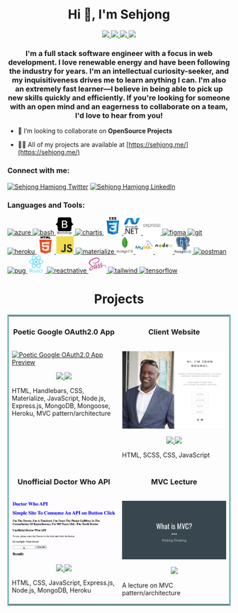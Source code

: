 <h1 align="center">Hi 👋, I'm Sehjong</h1>
<p align="center">
  <a href="https://sehjong.me/" target="_blank">
    <img src="https://img.shields.io/static/v1?label=|&message=WEBSITE&color=23555f&style=plastic&logo=react&logo-color=white"/>
  </a>
  <a href="https://www.linkedin.com/in/sehjong" target="_blank">
    <img src="https://img.shields.io/static/v1?label=|&message=LINKEDIN&color=cdf998&style=plastic&logo=linkedin&logo-color=white"/>
  </a>
  <a href="https://twitter.com/SehjongHamjong" target="_blank">
    <img src="https://img.shields.io/static/v1?label=|&message=TWITTER&color=23555f&style=plastic&logo=twitter&logo-color=white"/>
  </a>
  <a href="https://angel.co/u/sehjong-hamjong" target="_blank">
      <img src="https://img.shields.io/static/v1?label=|&message=ANGEL-CO&color=23555f&style=plastic&logo=angellist&logo-color=white"/>
  </a>
</p>
<h3 align="center">I'm a full stack software engineer with a focus in web development. I love renewable energy and have been following the industry for years. I'm an intellectual curiosity-seeker, and my inquisitiveness drives me to learn anything I can. I'm also an extremely fast learner—I believe in being able to pick up new skills quickly and efficiently. If you're looking for someone with an open mind and an eagerness to collaborate on a team, I'd love to hear from you!</h3>

- 👯 I’m looking to collaborate on **OpenSource Projects**

- 👨‍💻 All of my projects are available at [https://sehjong.me/](https://sehjong.me/)

<h3 align="left">Connect with me:</h3>
<!-- <p align="left">
</p> -->

<a href="https://twitter.com/SehjongHamjong" target="blank"><img align="center" src="https://raw.githubusercontent.com/rahuldkjain/github-profile-readme-generator/master/src/images/icons/Social/twitter.svg" alt="Sehjong Hamjong Twitter" height="30" width="40" /></a>
<a href="https://www.linkedin.com/in/sehjong" target="blank"><img align="center" src="https://raw.githubusercontent.com/rahuldkjain/github-profile-readme-generator/master/src/images/icons/Social/linked-in-alt.svg" alt="Sehjong Hamjong LinkedIn" height="30" width="40" /></a>
</p>

<h3 align="left">Languages and Tools:</h3>
<p align="left"> <a href="https://azure.microsoft.com/en-in/" target="_blank" rel="noreferrer"> <img src="https://www.vectorlogo.zone/logos/microsoft_azure/microsoft_azure-icon.svg" alt="azure" width="40" height="40"/> </a> <a href="https://www.gnu.org/software/bash/" target="_blank" rel="noreferrer"> <img src="https://www.vectorlogo.zone/logos/gnu_bash/gnu_bash-icon.svg" alt="bash" width="40" height="40"/> </a> <a href="https://getbootstrap.com" target="_blank" rel="noreferrer"> <img src="https://raw.githubusercontent.com/devicons/devicon/master/icons/bootstrap/bootstrap-plain-wordmark.svg" alt="bootstrap" width="40" height="40"/> </a> <a href="https://www.chartjs.org" target="_blank" rel="noreferrer"> <img src="https://www.chartjs.org/media/logo-title.svg" alt="chartjs" width="40" height="40"/> </a> <a href="https://www.w3schools.com/css/" target="_blank" rel="noreferrer"> <img src="https://raw.githubusercontent.com/devicons/devicon/master/icons/css3/css3-original-wordmark.svg" alt="css3" width="40" height="40"/> </a> <a href="https://dotnet.microsoft.com/" target="_blank" rel="noreferrer"> <img src="https://raw.githubusercontent.com/devicons/devicon/master/icons/dot-net/dot-net-original-wordmark.svg" alt="dotnet" width="40" height="40"/> </a> <a href="https://expressjs.com" target="_blank" rel="noreferrer"> <img src="https://raw.githubusercontent.com/devicons/devicon/master/icons/express/express-original-wordmark.svg" alt="express" width="40" height="40"/> </a> <a href="https://www.figma.com/" target="_blank" rel="noreferrer"> <img src="https://www.vectorlogo.zone/logos/figma/figma-icon.svg" alt="figma" width="40" height="40"/> </a> <a href="https://git-scm.com/" target="_blank" rel="noreferrer"> <img src="https://www.vectorlogo.zone/logos/git-scm/git-scm-icon.svg" alt="git" width="40" height="40"/> </a> <a href="https://heroku.com" target="_blank" rel="noreferrer"> <img src="https://www.vectorlogo.zone/logos/heroku/heroku-icon.svg" alt="heroku" width="40" height="40"/> </a> <a href="https://www.w3.org/html/" target="_blank" rel="noreferrer"> <img src="https://raw.githubusercontent.com/devicons/devicon/master/icons/html5/html5-original-wordmark.svg" alt="html5" width="40" height="40"/> </a> <a href="https://developer.mozilla.org/en-US/docs/Web/JavaScript" target="_blank" rel="noreferrer"> <img src="https://raw.githubusercontent.com/devicons/devicon/master/icons/javascript/javascript-original.svg" alt="javascript" width="40" height="40"/> </a> <a href="https://materializecss.com/" target="_blank" rel="noreferrer"> <img src="https://raw.githubusercontent.com/prplx/svg-logos/5585531d45d294869c4eaab4d7cf2e9c167710a9/svg/materialize.svg" alt="materialize" width="40" height="40"/> </a> <a href="https://www.mongodb.com/" target="_blank" rel="noreferrer"> <img src="https://raw.githubusercontent.com/devicons/devicon/master/icons/mongodb/mongodb-original-wordmark.svg" alt="mongodb" width="40" height="40"/> </a> <a href="https://www.mysql.com/" target="_blank" rel="noreferrer"> <img src="https://raw.githubusercontent.com/devicons/devicon/master/icons/mysql/mysql-original-wordmark.svg" alt="mysql" width="40" height="40"/> </a> <a href="https://nodejs.org" target="_blank" rel="noreferrer"> <img src="https://raw.githubusercontent.com/devicons/devicon/master/icons/nodejs/nodejs-original-wordmark.svg" alt="nodejs" width="40" height="40"/> </a> <a href="https://www.postgresql.org" target="_blank" rel="noreferrer"> <img src="https://raw.githubusercontent.com/devicons/devicon/master/icons/postgresql/postgresql-original-wordmark.svg" alt="postgresql" width="40" height="40"/> </a> <a href="https://postman.com" target="_blank" rel="noreferrer"> <img src="https://www.vectorlogo.zone/logos/getpostman/getpostman-icon.svg" alt="postman" width="40" height="40"/> </a> <a href="https://pugjs.org" target="_blank" rel="noreferrer"> <img src="https://cdn.worldvectorlogo.com/logos/pug.svg" alt="pug" width="40" height="40"/> </a> <a href="https://reactjs.org/" target="_blank" rel="noreferrer"> <img src="https://raw.githubusercontent.com/devicons/devicon/master/icons/react/react-original-wordmark.svg" alt="react" width="40" height="40"/> </a> <a href="https://reactnative.dev/" target="_blank" rel="noreferrer"> <img src="https://reactnative.dev/img/header_logo.svg" alt="reactnative" width="40" height="40"/> </a> <a href="https://sass-lang.com" target="_blank" rel="noreferrer"> <img src="https://raw.githubusercontent.com/devicons/devicon/master/icons/sass/sass-original.svg" alt="sass" width="40" height="40"/> </a> <a href="https://tailwindcss.com/" target="_blank" rel="noreferrer"> <img src="https://www.vectorlogo.zone/logos/tailwindcss/tailwindcss-icon.svg" alt="tailwind" width="40" height="40"/> </a> <a href="https://www.tensorflow.org" target="_blank" rel="noreferrer"> <img src="https://www.vectorlogo.zone/logos/tensorflow/tensorflow-icon.svg" alt="tensorflow" width="40" height="40"/> </a> </p>

<h1 align="center">Projects</h1>
<table bordercolor="#66b2b2">
  <tr>
    <td width="50%" valign="top">
      <h3 align="center">Poetic Google OAuth2.0 App</h3>
        <br />
        <a target="_blank" href="https://github.com/sehjong/poetic-google-oauth20-app">
            <img src="images/poetic.png" width="100%" alt="Poetic Google OAuth2.0 App Preview"/>
        </a>
        <br />
        <p align="center"> 
          <a href="https://github.com/sehjong/poetic-google-oauth20-app" target="_blank">
            <img src="https://img.shields.io/static/v1?label=|&message=REPO&color=23555f&style=plastic&logo=github&logo-color=white"/>
          </a>
          <a href="https://poetic.herokuapp.com/" target="_blank">
            <img src="https://img.shields.io/static/v1?label=|&message=WEBSITE&color=cdf998&style=plastic&logo=wordpress&logo-color=white"/>
          </a>
        </p>
        <p>HTML, Handlebars, CSS, Materialize, JavaScript, Node.js, Express.js, MongoDB, Mongoose, Heroku, MVC pattern/architecture</p>
    </td>
    <td width="50%" valign="top">
      <h3 align="center">Client Website</h3>
        <br />
        <a target="_blank" href="https://github.com/sehjong/professional-speaker-client-website">
            <img src="images/professional-speaker-client-website.png" width="100%" alt="Client Website Preview"/>
        </a>
        <br />
        <p align="center"> 
          <a href="https://github.com/sehjong/professional-speaker-client-website" target="_blank">
            <img src="https://img.shields.io/static/v1?label=|&message=REPO&color=23555f&style=plastic&logo=github&logo-color=white"/>
          </a>
          <a href="https://johndungy.com/" target="_blank">
            <img src="https://img.shields.io/static/v1?label=|&message=WEBSITE&color=cdf998&style=plastic&logo=wordpress&logo-color=white"/>
          </a>
        </p>
        <p>HTML, SCSS, CSS, JavaScript</p>
    </td>
  </tr>
  
  <tr>
    <td width="50%" valign="top">
      <h3 align="center">Unofficial Doctor Who API</h3>
        <br />
        <a target="_blank" href="https://github.com/sehjong/simple-doctor-who-api">
            <img src="images/simple-doctor-who-api.gif" width="100%" alt="Unofficial Doctor Who API Preview"/>
        </a>
        <br />
        <p align="center"> 
          <a href="https://github.com/sehjong/simple-doctor-who-api" target="_blank">
            <img src="https://img.shields.io/static/v1?label=|&message=REPO&color=23555f&style=plastic&logo=github&logo-color=white"/>
          </a>
          <a href="https://simple-doctor-who-api.herokuapp.com/" target="_blank">
            <img src="https://img.shields.io/static/v1?label=|&message=WEBSITE&color=cdf998&style=plastic&logo=wordpress&logo-color=white"/>
          </a>
        </p>
        <p>HTML, CSS, JavaScript, Express.js, Node.js, MongoDB, Heroku</p>
    </td>
    <td width="50%" valign="top">
      <h3 align="center">MVC Lecture</h3>
        <br />
        <a target="_blank" href="https://docs.google.com/presentation/d/1Q-jkVphMT9hRbl6K2MBe-kf6HzC7AmIQ3yE-hYYRJEU/edit?usp=sharing">
            <img src="images/mvc-lecture.png" width="100%" alt="MVC Lecture Preview"/>
        </a>
        <br />
        <p align="center">
            <a href="https://docs.google.com/presentation/d/1Q-jkVphMT9hRbl6K2MBe-kf6HzC7AmIQ3yE-hYYRJEU/edit?usp=sharing" target="_blank">
                <img src="https://img.shields.io/static/v1?label=|&message=READ&color=cdf998&style=plastic&logo=wordpress&logo-color=white"/>
            </a>  
        </p>
        <p>A lecture on MVC pattern/architecture</p>
    </td>
  </tr>  
</table>
